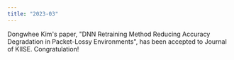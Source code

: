 ```yaml
---
title: "2023-03"
---
```


Dongwhee Kim's paper, "DNN Retraining Method Reducing Accuracy Degradation in
Packet-Lossy Environments", has been accepted to Journal of KIISE. Congratulation!
